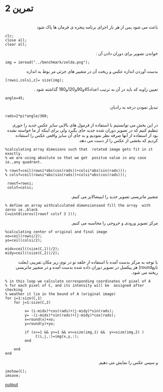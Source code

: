 # تمرین 2

<br />
<div dir="rtl">
    باعث می شود پس از هر بار اجرای برنامه پنجره ی فرمان ها پاک شود   
</div>

```
clc;
close all;
clear all;
```

<div dir="rtl">
   خواندن تصویر برای دوران دادن آن :  
</div> 

```
img = imread("../benchmark/zelda.png");
```
<div dir="rtl">
  بدست آوردن اندازه عکس و ریخت آن در متغییر های جزئی مر بوط به اندازه
</div>  
 
```
[rowsi,colsi,z]= size(img); 
```
<div dir="rtl">
    تعیین زاویه که باید در آن به ترتیب اعداد45و90و120و180 گذاشته شود . 
</div>  

```
angle=45;
```
<div dir="rtl">
  تبدیل نمودن درجه به رادیان
</div>

```
rads=2*pi*angle/360;  
```
<div dir="rtl">
 در این بخش می توانستیم با استفاده از فرمول های بالایی سایز عکس جدید را جوری تنظیم کنیم که در تصویر دوران شده جدید جای بگیرد ولی برای اینکه از ما خواسته نشده بود از استفاده از آنها صرفه نظر نمودیم و به جای آن سایز واقعی عکس را استفاده کردیم که بخشی از عکس  را از دست می دهد.
</div> 

```
%calculating array dimesions such that  rotated image gets fit in it exactly.
% we are using absolute so that we get  positve value in any case ie.,any quadrant.

% rowsf=ceil(rowsi*abs(cos(rads))+colsi*abs(sin(rads)));                      
% colsf=ceil(rowsi*abs(sin(rads))+colsi*abs(cos(rads)));

 rowsf=rowsi;                      
 colsf=colsi;
```

<div dir="rtl">
  متغییر ماتریسی تصویر جدید را اینیشالایز می کنیم.
</div>

```
% define an array withcalculated dimensionsand fill the array  with zeros ie.,black
C=uint8(zeros([rowsf colsf 3 ]));
```
<div dir="rtl">
  مرکز تصویر ورودی و خروجی را محاسبه می کنیم.
</div>

```
%calculating center of original and final image
xo=ceil(rowsi/2);                                                            
yo=ceil(colsi/2);

midx=ceil((size(C,1))/2);
midy=ceil((size(C,2))/2);
```
<div dir="rtl">
  با توجه به مرکز بدست آمده با استفاده از حلقه تو در توی زیر مکان تفریبی (بعلت تابعround) هر پیکسل در تصویر دوران داده شده بدست آمده و در متغییر ماتریسی ریخته می شود.
</div>

```
% in this loop we calculate corresponding coordinates of pixel of A 
% for each pixel of C, and its intensity will be  assigned after checking
% weather it lie in the bound of A (original image)
for i=1:size(C,1)
    for j=1:size(C,2)                                                       

         x= (i-midx)*cos(rads)+(j-midy)*sin(rads);                                       
         y= -(i-midx)*sin(rads)+(j-midy)*cos(rads);                             
         x=round(x)+xo;
         y=round(y)+yo;

         if (x>=1 && y>=1 && x<=size(img,1) &&  y<=size(img,2) ) 
              C(i,j,:)=img(x,y,:);  
         end

    end
end
```
<div dir="rtl">
 و سپس عکس را نمایش می دهیم.
</div>

```
imshow(C);
imsave;
```
[output](t8.png)

